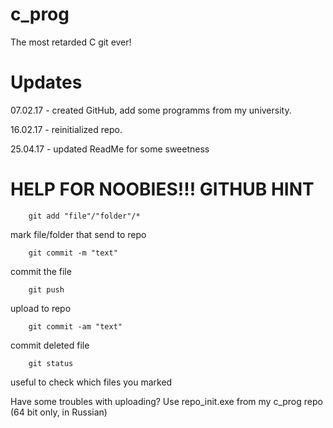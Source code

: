 # c_prog
The most retarded C git ever!

# Updates

07.02.17 - created GitHub, add some programms from my university. 

16.02.17 - reinitialized repo.

25.04.17 - updated ReadMe for some sweetness

# HELP FOR NOOBIES!!! GITHUB HINT

        git add "file"/"folder"/* 
        
mark file/folder that send to repo

        git commit -m "text" 
        
commit the file

        git push
        
upload to repo

        git commit -am "text" 
        
commit deleted file

        git status 
        
useful to check which files you marked

Have some troubles with uploading? Use repo_init.exe from my c_prog repo (64 bit only, in Russian)
